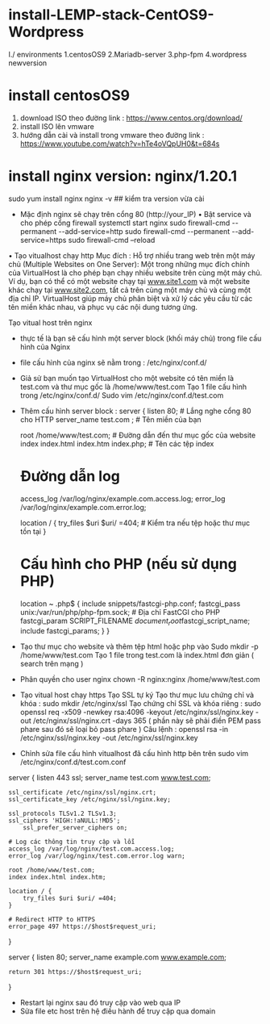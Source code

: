 # install-LEMP-stack-CentOS9-Wordpress
I./ environments
1.centosOS9
2.Mariadb-server
3.php-fpm
4.wordpress newversion

# install centosOS9
1. download ISO theo đường link : https://www.centos.org/download/
2. install ISO lên vmware
3. hướng dẫn cài và install trong vmware theo đường link : https://www.youtube.com/watch?v=hTe4oVQpUH0&t=684s
# install nginx version: nginx/1.20.1
sudo yum install nginx
nginx -v  ## kiểm tra version vừa cài
-	Mặc định nginx sẽ chạy trên cổng 80 (http://your_IP)
•	Bật service và cho phép cổng firewall
systemctl start nginx
sudo firewall-cmd --permanent --add-service=http
sudo firewall-cmd --permanent --add-service=https
sudo firewall-cmd –reload

•	Tạo vitualhost chạy http
Mục đích : Hỗ trợ nhiều trang web trên một máy chủ (Multiple Websites on One Server): Một trong những mục đích chính của VirtualHost là cho phép bạn chạy nhiều website trên cùng một máy chủ. Ví dụ, bạn có thể có một website chạy tại www.site1.com và một website khác chạy tại www.site2.com, tất cả trên cùng một máy chủ và cùng một địa chỉ IP. VirtualHost giúp máy chủ phân biệt và xử lý các yêu cầu từ các tên miền khác nhau, và phục vụ các nội dung tương ứng.

Tạo vitual host trên nginx 
-	thực tế là bạn sẽ cấu hình một server block (khối máy chủ) trong file cấu hình của Nginx
-	file cấu hình của nginx sẽ nằm trong : /etc/nginx/conf.d/
-	Giả sử bạn muốn tạo VirtualHost cho một website có tên miền là test.com và thư mục gốc là /home/www/test.com
Tạo 1 file cấu hình trong /etc/nginx/conf.d/
Sudo vim /etc/nginx/conf.d/test.com
-	Thêm cấu hình server block : 
server {
    listen 80;  # Lắng nghe cổng 80 cho HTTP
    server_name test.com ;  # Tên miền của bạn

    root /home/www/test.com;  # Đường dẫn đến thư mục gốc của website
    index index.html index.htm index.php;  # Tên các tệp index

    # Đường dẫn log
    access_log /var/log/nginx/example.com.access.log;
    error_log /var/log/nginx/example.com.error.log;

    location / {
        try_files $uri $uri/ =404;  # Kiểm tra nếu tệp hoặc thư mục tồn tại
    }

    # Cấu hình cho PHP (nếu sử dụng PHP)
    location ~ \.php$ {
        include snippets/fastcgi-php.conf;
        fastcgi_pass unix:/var/run/php/php-fpm.sock;  # Địa chỉ FastCGI cho PHP
        fastcgi_param SCRIPT_FILENAME $document_root$fastcgi_script_name;
        include fastcgi_params;
    }
}
-	Tạo thư mục cho website và thêm tệp html hoặc php vào 
Sudo mkdir -p /home/www/test.com
Tạo 1 file trong test.com là index.html đơn giản ( search trên mạng )
-	Phân quyền cho user nginx 
chown -R nginx:nginx /home/www/test.com 

-	Tạo vitual host chạy https 
Tạo SSL tự ký 
Tạo thư mục lưu chứng chỉ và khóa : 
sudo mkdir /etc/nginx/ssl
Tạo chứng chỉ SSL và khóa riêng : 
sudo openssl req -x509 -newkey rsa:4096 -keyout /etc/nginx/ssl/nginx.key -out /etc/nginx/ssl/nginx.crt -days 365
 (  phần này sẽ phải điền PEM pass phare sau đó sẽ loại bỏ pass phare ) 
Câu lệnh : openssl rsa -in /etc/nginx/ssl/nginx.key -out /etc/nginx/ssl/nginx.key

-	Chỉnh sửa file cấu hình vitualhost đã cấu hình http bên trên 
sudo vim /etc/nginx/conf.d/test.com.conf


server {
    listen 443 ssl;
    server_name test.com www.test.com;

    ssl_certificate /etc/nginx/ssl/nginx.crt;
    ssl_certificate_key /etc/nginx/ssl/nginx.key;

    ssl_protocols TLSv1.2 TLSv1.3;
    ssl_ciphers 'HIGH:!aNULL:!MD5';
		ssl_prefer_server_ciphers on;

    # Log các thông tin truy cập và lỗi
    access_log /var/log/nginx/test.com.access.log;
    error_log /var/log/nginx/test.com.error.log warn;

    root /home/www/test.com;
    index index.html index.htm;

    location / {
        try_files $uri $uri/ =404;
    }

    # Redirect HTTP to HTTPS
    error_page 497 https://$host$request_uri;
}

server {
    listen 80;
    server_name example.com www.example.com;

    return 301 https://$host$request_uri;
}

-	Restart lại nginx sau đó truy cập vào web qua IP 
-	Sửa file etc host trên hệ điều hành để truy cập qua domain 
